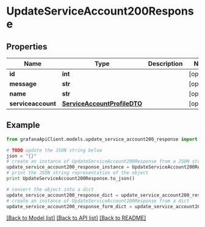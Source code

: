 # UpdateServiceAccount200Response


## Properties
Name | Type | Description | Notes
------------ | ------------- | ------------- | -------------
**id** | **int** |  | [optional] 
**message** | **str** |  | [optional] 
**name** | **str** |  | [optional] 
**serviceaccount** | [**ServiceAccountProfileDTO**](ServiceAccountProfileDTO.md) |  | [optional] 

## Example

```python
from grafanaApiClient.models.update_service_account200_response import UpdateServiceAccount200Response

# TODO update the JSON string below
json = "{}"
# create an instance of UpdateServiceAccount200Response from a JSON string
update_service_account200_response_instance = UpdateServiceAccount200Response.from_json(json)
# print the JSON string representation of the object
print UpdateServiceAccount200Response.to_json()

# convert the object into a dict
update_service_account200_response_dict = update_service_account200_response_instance.to_dict()
# create an instance of UpdateServiceAccount200Response from a dict
update_service_account200_response_form_dict = update_service_account200_response.from_dict(update_service_account200_response_dict)
```
[[Back to Model list]](../README.md#documentation-for-models) [[Back to API list]](../README.md#documentation-for-api-endpoints) [[Back to README]](../README.md)


